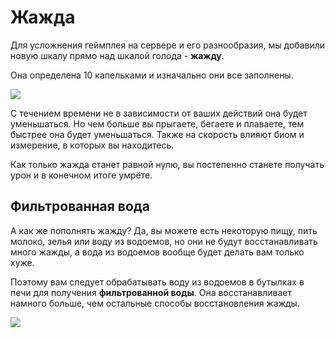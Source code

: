 # Жажда

Для усложнения геймплея на сервере и его разнообразия, мы добавили новую шкалу прямо над шкалой голода - **жажду**.

Она определена 10 капельками и изначально они все заполнены. 

![](https://i.imgur.com/xviEtx1.png)

С течением времени не в зависимости от ваших действий она будет уменьшаться. Но чем больше вы прыгаете, бегаете и плаваете, тем быстрее она будет уменьшаться. Также на скорость влияют биом и измерение, в которых вы находитесь.

Как только жажда станет равной нулю, вы постепенно станете получать урон и в конечном итоге умрёте.

## Фильтрованная вода

А как же пополнять жажду? Да, вы можете есть некоторую пищу, пить молоко, зелья или воду из водоемов, но они не будут восстанавливать много жажды, а вода из водоемов вообще будет делать вам только хуже.

Поэтому вам следует обрабатывать воду из водоемов в бутылках в печи для получения **фильтрованной воды**. Она восстанавливает намного больше, чем остальные способы восстановления жажды.

![](https://i.imgur.com/e9GS8Ro.png)




